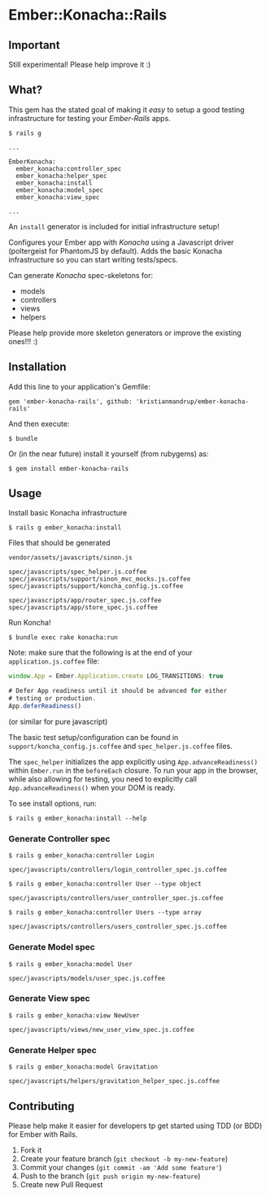 # Ember::Konacha::Rails

## Important

Still experimental! Please help improve it :)


## What?

This gem has the stated goal of making it _easy_ to setup a good testing infrastructure for testing your *Ember-Rails* apps.

    $ rails g

```
...

EmberKonacha:
  ember_konacha:controller_spec
  ember_konacha:helper_spec
  ember_konacha:install
  ember_konacha:model_spec
  ember_konacha:view_spec

...  
```

An `install` generator is included for initial infrastructure setup!

Configures your Ember app with *Konacha* using a Javascript driver (poltergeist for PhantomJS by default). Adds the basic Konacha infrastructure so you can start writing tests/specs.

Can generate *Konacha* spec-skeletons for:

* models
* controllers
* views
* helpers

Please help provide more skeleton generators or improve the existing ones!!! :)

## Installation



Add this line to your application's Gemfile:

    gem 'ember-konacha-rails', github: 'kristianmandrup/ember-konacha-rails'

And then execute:

    $ bundle

Or (in the near future) install it yourself (from rubygems) as:

    $ gem install ember-konacha-rails

## Usage

Install basic Konacha infrastructure

    $ rails g ember_konacha:install

Files that should be generated

```
vendor/assets/javascripts/sinon.js

spec/javascripts/spec_helper.js.coffee
spec/javascripts/support/sinon_mvc_mocks.js.coffee
spec/javascripts/support/koncha_config.js.coffee

spec/javascripts/app/router_spec.js.coffee
spec/javascripts/app/store_spec.js.coffee
```

Run Koncha!

    $ bundle exec rake konacha:run

Note: make sure that the following is at the end of your `application.js.coffee` file:

```javascript
window.App = Ember.Application.create LOG_TRANSITIONS: true

# Defer App readiness until it should be advanced for either
# testing or production.
App.deferReadiness()
```

(or similar for pure javascript)

The basic test setup/configuration can be found in `support/koncha_config.js.coffee` and `spec_helper.js.coffee` files.

The `spec_helper` initializes the app explicitly using `App.advanceReadiness()` within `Ember.run` in the `beforeEach` closure. To run your app in the browser, while also allowing for testing, you need to explicitly call `App.advanceReadiness()` when your DOM is ready.

To see install options, run:

    $ rails g ember_konacha:install --help

### Generate Controller spec

    $ rails g ember_konacha:controller Login

`spec/javascripts/controllers/login_controller_spec.js.coffee`

    $ rails g ember_konacha:controller User --type object

`spec/javascripts/controllers/user_controller_spec.js.coffee`

    $ rails g ember_konacha:controller Users --type array

`spec/javascripts/controllers/users_controller_spec.js.coffee`

### Generate Model spec

    $ rails g ember_konacha:model User

`spec/javascripts/models/user_spec.js.coffee`

### Generate View spec

    $ rails g ember_konacha:view NewUser

`spec/javascripts/views/new_user_view_spec.js.coffee`

### Generate Helper spec

    $ rails g ember_konacha:model Gravitation

`spec/javascripts/helpers/gravitation_helper_spec.js.coffee`

## Contributing

Please help make it easier for developers tp get started using TDD (or BDD) for Ember with Rails.

1. Fork it
2. Create your feature branch (`git checkout -b my-new-feature`)
3. Commit your changes (`git commit -am 'Add some feature'`)
4. Push to the branch (`git push origin my-new-feature`)
5. Create new Pull Request
